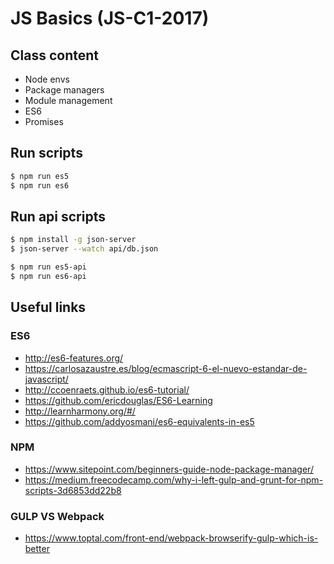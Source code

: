 # JS Basics (JS-C1-2017)


## Class content


- Node envs
- Package managers
- Module management
- ES6
- Promises


## Run scripts


```bash
$ npm run es5
$ npm run es6
```


## Run api scripts

```bash
$ npm install -g json-server
$ json-server --watch api/db.json

$ npm run es5-api
$ npm run es6-api
```


## Useful links


### ES6


- http://es6-features.org/
- https://carlosazaustre.es/blog/ecmascript-6-el-nuevo-estandar-de-javascript/
- http://ccoenraets.github.io/es6-tutorial/
- https://github.com/ericdouglas/ES6-Learning
- http://learnharmony.org/#/
- https://github.com/addyosmani/es6-equivalents-in-es5


### NPM


- https://www.sitepoint.com/beginners-guide-node-package-manager/
- https://medium.freecodecamp.com/why-i-left-gulp-and-grunt-for-npm-scripts-3d6853dd22b8


### GULP VS Webpack


- https://www.toptal.com/front-end/webpack-browserify-gulp-which-is-better
